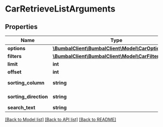 # CarRetrieveListArguments

## Properties
Name | Type | Description | Notes
------------ | ------------- | ------------- | -------------
**options** | [**\BumbalClient\BumbalClient\Model\CarOptionsModel**](CarOptionsModel.md) |  | [optional] 
**filters** | [**\BumbalClient\BumbalClient\Model\CarFiltersModel**](CarFiltersModel.md) |  | [optional] 
**limit** | **int** |  | [optional] 
**offset** | **int** |  | [optional] 
**sorting_column** | **string** | Sorting Column | [optional] 
**sorting_direction** | **string** | Sorting Direction | [optional] 
**search_text** | **string** |  | [optional] 

[[Back to Model list]](../README.md#documentation-for-models) [[Back to API list]](../README.md#documentation-for-api-endpoints) [[Back to README]](../README.md)


